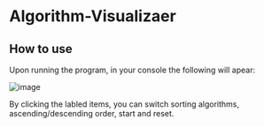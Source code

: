 # Algorithm-Visualizaer

## How to use

Upon running the program, in your console the following will apear:

![image](https://user-images.githubusercontent.com/96555013/185534582-c136e467-8598-4f47-8c0b-e1dc355203a4.png)

By clicking the labled items, you can switch sorting algorithms, ascending/descending order, start and reset.

